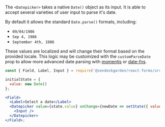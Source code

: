 The `<Datepicker>` takes a native `Date()` object as its input. It is able to
accept several varieties of user input to parse it's date.

By default it allows the standard `Date.parse()` formats, including:

- `09/04/1986`
- `Sep 4, 1986`
- `September 4th, 1986`

These values are localized and will change their format based on the provided locale.
This logic may be customized with the `customParseDate` prop to allow more advanced
date parsing with [momentjs](https://momentjs.com/) or [date-fns](https://date-fns.org/).

```jsx
const { Field, Label, Input } = require('@zendeskgarden/react-forms/src');

initialState = {
  value: new Date()
};

<Field>
  <Label>Select a date</Label>
  <Datepicker value={state.value} onChange={newDate => setState({ value: newDate })}>
    <Input />
  </Datepicker>
</Field>;
```
